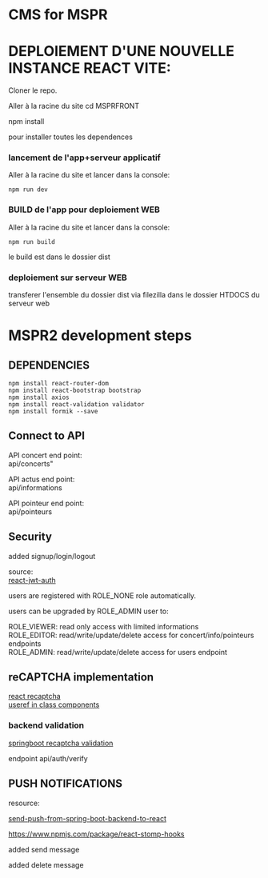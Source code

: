 # CMS for MSPR

# DEPLOIEMENT D'UNE NOUVELLE INSTANCE REACT VITE:

Cloner le repo.

Aller à la racine du site cd MSPRFRONT

  npm install 

pour installer toutes les dependences


### lancement de l'app+serveur applicatif

  Aller à la racine du site et lancer dans la console:  
  
    npm run dev 

### BUILD de l'app pour deploiement WEB

  Aller à la racine du site et lancer dans la console:
  
    npm run build

  le build est dans le dossier dist

### deploiement sur serveur WEB

  transferer l'ensemble du dossier dist via  filezilla dans le dossier HTDOCS du serveur web

# MSPR2 development steps

## DEPENDENCIES

    npm install react-router-dom
    npm install react-bootstrap bootstrap
    npm install axios
    npm install react-validation validator
    npm install formik --save

  ## Connect to API
  
  API concert end point:  
  api/concerts"

  API actus end point:  
  api/informations

  API pointeur end point:  
  api/pointeurs



## Security

added signup/login/logout

source:  
[react-jwt-auth](https://www.bezkoder.com/react-jwt-auth/)

users are registered with ROLE_NONE role automatically.

users can be upgraded by ROLE_ADMIN user to:

ROLE_VIEWER: read only access with limited informations  
ROLE_EDITOR: read/write/update/delete access for concert/info/pointeurs endpoints    
ROLE_ADMIN: read/write/update/delete access for users endpoint  

## reCAPTCHA implementation

[react recaptcha](https://shejanmahamud.medium.com/implement-google-recaptcha-in-react-app-a9b8e3dc26ed)  
[useref in class components](https://stackoverflow.com/questions/62499061/how-to-use-react-useref-in-class-component) 



### backend validation

[springboot recaptcha validation](https://www.pixeltrice.com/recaptcha-validation-in-registration-form-using-spring-boot-application/)

endpoint api/auth/verify

## PUSH NOTIFICATIONS

    
resource:

[send-push-from-spring-boot-backend-to-react](https://hpcodes.medium.com/send-messages-from-spring-boot-backend-to-reactjs-app-using-websocket-4120f6979c9b)

https://www.npmjs.com/package/react-stomp-hooks

added send message 

added delete message